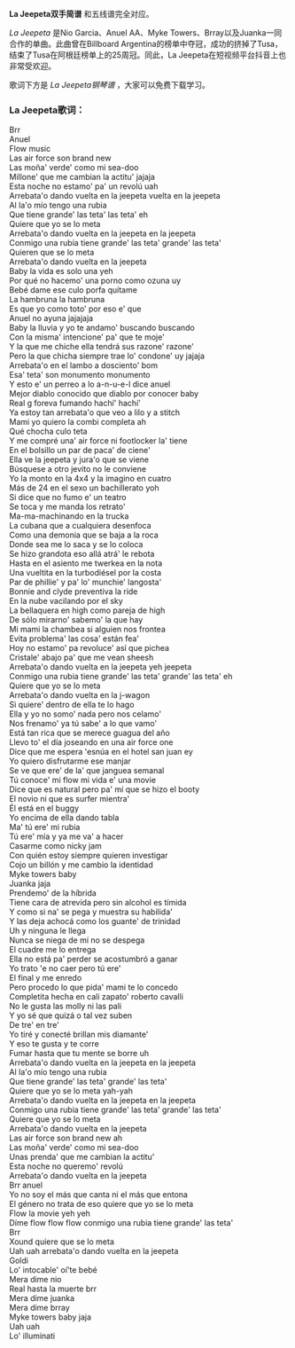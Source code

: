 

**La Jeepeta双手简谱** 和五线谱完全对应。

_La Jeepeta_ 是Nio Garcia、Anuel AA、Myke
Towers、Brray以及Juanka一同合作的单曲。此曲曾在Billboard
Argentina的榜单中夺冠，成功的挤掉了Tusa，结束了Tusa在阿根廷榜单上的25周冠。同此，La Jeepeta在短视频平台抖音上也非常受欢迎。

歌词下方是 _La Jeepeta钢琴谱_ ，大家可以免费下载学习。

### La Jeepeta歌词：

Brr  
Anuel  
Flow music  
Las air force son brand new  
Las moña' verde' como mi sea-doo  
Millone' que me cambian la actitu' jajaja  
Esta noche no estamo' pa' un revolú uah  
Arrebata'o dando vuelta en la jeepeta vuelta en la jeepeta  
Al la'o mío tengo una rubia  
Que tiene grande' las teta' las teta' eh  
Quiere que yo se lo meta  
Arrebata'o dando vuelta en la jeepeta en la jeepeta  
Conmigo una rubia tiene grande' las teta' grande' las teta'  
Quieren que se lo meta  
Arrebata'o dando vuelta en la jeepeta  
Baby la vida es solo una yeh  
Por qué no hacemo' una porno como ozuna uy  
Bebé dame ese culo porfa quítame  
La hambruna la hambruna  
Es que yo como toto' por eso e' que  
Anuel no ayuna jajajaja  
Baby la lluvia y yo te andamo' buscando buscando  
Con la misma' intencione' pa' que te moje'  
Y la que me chiche ella tendrá sus razone' razone'  
Pero la que chicha siempre trae lo' condone' uy jajaja  
Arrebata'o en el lambo a dosciento' bom  
Esa' teta' son monumento monumento  
Y esto e' un perreo a lo a-n-u-e-l dice anuel  
Mejor diablo conocido que diablo por conocer baby  
Real g foreva fumando hachí' hachí'  
Ya estoy tan arrebata'o que veo a lilo y a stitch  
Mami yo quiero la combi completa ah  
Qué chocha culo teta  
Y me compré una' air force ni footlocker la' tiene  
En el bolsillo un par de paca' de ciene'  
Ella ve la jeepeta y jura'o que se viene  
Búsquese a otro jevito no le conviene  
Yo la monto en la 4x4 y la imagino en cuatro  
Más de 24 en el sexo un bachillerato yoh  
Si dice que no fumo e' un teatro  
Se toca y me manda los retrato'  
Ma-ma-machinando en la trucka  
La cubana que a cualquiera desenfoca  
Como una demonia que se baja a la roca  
Donde sea me lo saca y se lo coloca  
Se hizo grandota eso allá atrá' le rebota  
Hasta en el asiento me twerkea en la nota  
Una vueltita en la turbodiésel por la costa  
Par de phillie' y pa' lo' munchie' langosta'  
Bonnie and clyde preventiva la ride  
En la nube vacilando por el sky  
La bellaquera en high como pareja de high  
De sólo mirarno' sabemo' la que hay  
Mi mami la chambea si alguien nos frontea  
Evita problema' las cosa' están fea'  
Hoy no estamo' pa revoluce' así que pichea  
Cristale' abajo pa' que me vean sheesh  
Arrebata'o dando vuelta en la jeepeta yeh jeepeta  
Conmigo una rubia tiene grande' las teta' grande' las teta' eh  
Quiere que yo se lo meta  
Arrebata'o dando vuelta en la j-wagon  
Si quiere' dentro de ella te lo hago  
Ella y yo no somo' nada pero nos celamo'  
Nos frenamo' ya tú sabe' a lo que vamo'  
Está tan rica que se merece guagua del año  
Llevo to' el día joseando en una air force one  
Dice que me espera 'esnúa en el hotel san juan ey  
Yo quiero disfrutarme ese manjar  
Se ve que ere' de la' que janguea semanal  
Tú conoce' mi flow mi vida e' una movie  
Dice que es natural pero pa' mí que se hizo el booty  
El novio ni que es surfer mientra'  
Él está en el buggy  
Yo encima de ella dando tabla  
Ma' tú ere' mi rubia  
Tú ere' mía y ya me va' a hacer  
Casarme como nicky jam  
Con quién estoy siempre quieren investigar  
Cojo un billón y me cambio la identidad  
Myke towers baby  
Juanka jaja  
Prendemo' de la híbrida  
Tiene cara de atrevida pero sin alcohol es tímida  
Y como si na' se pega y muestra su habilida'  
Y las deja achocá como los guante' de trinidad  
Uh y ninguna le llega  
Nunca se niega de mí no se despega  
El cuadre me lo entrega  
Ella no está pa' perder se acostumbró a ganar  
Yo trato 'e no caer pero tú ere'  
El final y me enredo  
Pero procedo lo que pida' mami te lo concedo  
Completita hecha en cali zapato' roberto cavalli  
No le gusta las molly ni las pali  
Y yo sé que quizá o tal vez suben  
De tre' en tre'  
Yo tiré y conecté brillan mis diamante'  
Y eso te gusta y te corre  
Fumar hasta que tu mente se borre uh  
Arrebata'o dando vuelta en la jeepeta en la jeepeta  
Al la'o mío tengo una rubia  
Que tiene grande' las teta' grande' las teta'  
Quiere que yo se lo meta yah-yah  
Arrebata'o dando vuelta en la jeepeta en la jeepeta  
Conmigo una rubia tiene grande' las teta' grande' las teta'  
Quiere que yo se lo meta  
Arrebata'o dando vuelta en la jeepeta  
Las air force son brand new ah  
Las moña' verde' como mi sea-doo  
Unas prenda' que me cambian la actitu'  
Esta noche no queremo' revolú  
Arrebata'o dando vuelta en la jeepeta  
Brr anuel  
Yo no soy el más que canta ni el más que entona  
El género no trata de eso quiere que yo se lo meta  
Flow la movie yeh yeh  
Díme flow flow flow conmigo una rubia tiene grande' las teta'  
Brr  
Xound quiere que se lo meta  
Uah uah arrebata'o dando vuelta en la jeepeta  
Goldi  
Lo' intocable' oí'te bebé  
Mera dime nio  
Real hasta la muerte brr  
Mera dime juanka  
Mera dime brray  
Myke towers baby jaja  
Uah uah  
Lo' illuminati

